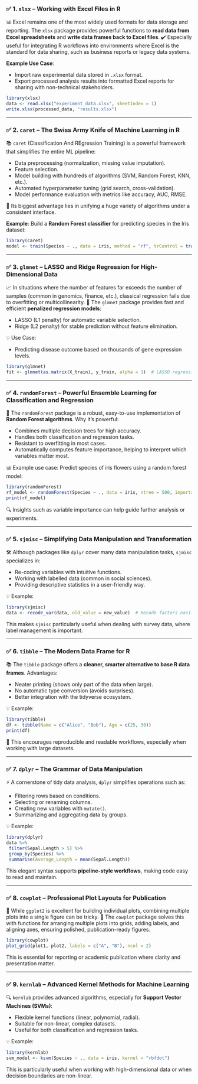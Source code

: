 

### ✅ **1. `xlsx` – Working with Excel Files in R**

📊 Excel remains one of the most widely used formats for data storage and reporting. The `xlsx` package provides powerful functions to **read data from Excel spreadsheets** and **write data frames back to Excel files**.
✔️ Especially useful for integrating R workflows into environments where Excel is the standard for data sharing, such as business reports or legacy data systems.

**Example Use Case**:

* Import raw experimental data stored in `.xlsx` format.
* Export processed analysis results into formatted Excel reports for sharing with non-technical stakeholders.

```R
library(xlsx)
data <- read.xlsx("experiment_data.xlsx", sheetIndex = 1)
write.xlsx(processed_data, "results.xlsx")
```

---

### ✅ **2. `caret` – The Swiss Army Knife of Machine Learning in R**

📚 `caret` (Classification And REgression Training) is a powerful framework that simplifies the entire ML pipeline:

* Data preprocessing (normalization, missing value imputation).
* Feature selection.
* Model building with hundreds of algorithms (SVM, Random Forest, KNN, etc.).
* Automated hyperparameter tuning (grid search, cross-validation).
* Model performance evaluation with metrics like accuracy, AUC, RMSE.

🎯 Its biggest advantage lies in unifying a huge variety of algorithms under a consistent interface.

**Example**:
Build a **Random Forest classifier** for predicting species in the Iris dataset:

```R
library(caret)
model <- train(Species ~ ., data = iris, method = "rf", trControl = trainControl(method = "cv", number = 10))
```

---

### ✅ **3. `glmnet` – LASSO and Ridge Regression for High-Dimensional Data**

📈 In situations where the number of features far exceeds the number of samples (common in genomics, finance, etc.), classical regression fails due to overfitting or multicollinearity.
🔧 The `glmnet` package provides fast and efficient **penalized regression models**:

* LASSO (L1 penalty) for automatic variable selection.
* Ridge (L2 penalty) for stable prediction without feature elimination.

💡 Use Case:

* Predicting disease outcome based on thousands of gene expression levels.

```R
library(glmnet)
fit <- glmnet(as.matrix(X_train), y_train, alpha = 1)  # LASSO regression
```

---

### ✅ **4. `randomForest` – Powerful Ensemble Learning for Classification and Regression**

🌲 The `randomForest` package is a robust, easy-to-use implementation of **Random Forest algorithms**.
Why it’s powerful:

* Combines multiple decision trees for high accuracy.
* Handles both classification and regression tasks.
* Resistant to overfitting in most cases.
* Automatically computes feature importance, helping to interpret which variables matter most.

📊 Example use case:
Predict species of iris flowers using a random forest model:

```R
library(randomForest)
rf_model <- randomForest(Species ~ ., data = iris, ntree = 500, importance = TRUE)
print(rf_model)
```

🔍 Insights such as variable importance can help guide further analysis or experiments.

---

### ✅ **5. `sjmisc` – Simplifying Data Manipulation and Transformation**

🛠️ Although packages like `dplyr` cover many data manipulation tasks, `sjmisc` specializes in:

* Re-coding variables with intuitive functions.
* Working with labelled data (common in social sciences).
* Providing descriptive statistics in a user-friendly way.

💡 Example:

```R
library(sjmisc)
data <- recode_var(data, old_value = new_value)  # Recode factors easily
```

This makes `sjmisc` particularly useful when dealing with survey data, where label management is important.

---

### ✅ **6. `tibble` – The Modern Data Frame for R**

📚 The `tibble` package offers a **cleaner, smarter alternative to base R data frames**.
Advantages:

* Neater printing (shows only part of the data when large).
* No automatic type conversion (avoids surprises).
* Better integration with the tidyverse ecosystem.

💡 Example:

```R
library(tibble)
df <- tibble(Name = c("Alice", "Bob"), Age = c(25, 30))
print(df)
```

🔧 This encourages reproducible and readable workflows, especially when working with large datasets.

---

### ✅ **7. `dplyr` – The Grammar of Data Manipulation**

⚡ A cornerstone of tidy data analysis, `dplyr` simplifies operations such as:

* Filtering rows based on conditions.
* Selecting or renaming columns.
* Creating new variables with `mutate()`.
* Summarizing and aggregating data by groups.

💡 Example:

```R
library(dplyr)
data %>%
 filter(Sepal.Length > 5) %>%
 group_by(Species) %>%
 summarise(Average_Length = mean(Sepal.Length))
```

This elegant syntax supports **pipeline-style workflows**, making code easy to read and maintain.

---

### ✅ **8. `cowplot` – Professional Plot Layouts for Publication**

🎨 While `ggplot2` is excellent for building individual plots, combining multiple plots into a single figure can be tricky.
🌟 The `cowplot` package solves this with functions for arranging multiple plots into grids, adding labels, and aligning axes, ensuring polished, publication-ready figures.

```R
library(cowplot)
plot_grid(plot1, plot2, labels = c("A", "B"), ncol = 2)
```

This is essential for reporting or academic publication where clarity and presentation matter.

---

### ✅ **9. `kernlab` – Advanced Kernel Methods for Machine Learning**

🔍 `kernlab` provides advanced algorithms, especially for **Support Vector Machines (SVMs)**:

* Flexible kernel functions (linear, polynomial, radial).
* Suitable for non-linear, complex datasets.
* Useful for both classification and regression tasks.

💡 Example:

```R
library(kernlab)
svm_model <- ksvm(Species ~ ., data = iris, kernel = "rbfdot")
```

This is particularly useful when working with high-dimensional data or when decision boundaries are non-linear.
